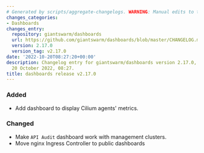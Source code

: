 ```yaml
---
# Generated by scripts/aggregate-changelogs. WARNING: Manual edits to this files will be overwritten.
changes_categories:
- Dashboards
changes_entry:
  repository: giantswarm/dashboards
  url: https://github.com/giantswarm/dashboards/blob/master/CHANGELOG.md#2170---2022-10-20
  version: 2.17.0
  version_tag: v2.17.0
date: '2022-10-20T08:27:20+00:00'
description: Changelog entry for giantswarm/dashboards version 2.17.0, published on
  20 October 2022, 08:27.
title: dashboards release v2.17.0
---
```


### Added
- Add dashboard to display Cilium agents' metrics.
### Changed
- Make `API Audit` dashboard work with management clusters.
- Move nginx Ingress Controller to public dashboards
